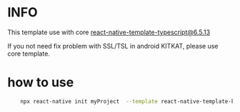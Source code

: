 # INFO

This template use with core [react-native-template-typescript@6.5.13](https://github.com/react-native-community/react-native-template-typescript/tree/6.5.13)

If you not need fix problem with SSL/TSL in android KITKAT, please use core template.

# how to use
```BASH
    npx react-native init myProject  --template react-native-template-kitkat-typescript
```
